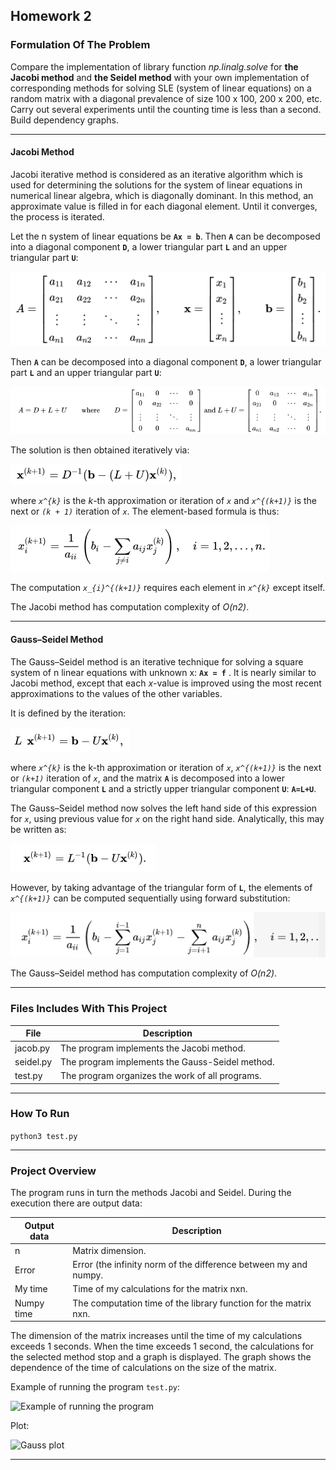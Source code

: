 ## Homework 2

### Formulation Of The Problem

Compare the implementation of library function *np.linalg.solve* for **the Jacobi method** and **the Seidel method** with your own implementation of corresponding methods for solving SLE (system of linear equations) on a random matrix with a diagonal prevalence of size 100 x 100, 200 x 200, etc. Carry out several experiments until the counting time is less than a second. Build dependency graphs. 

----------------

#### Jacobi Method

Jacobi iterative method is considered as an iterative algorithm which is used for determining the solutions for the system of linear equations in numerical linear algebra, which is diagonally dominant. In this method, an approximate value is filled in for each diagonal element. Until it converges, the process is iterated. 

Let the n system of linear equations be **`Ax = b`**. Then **`A`** can be decomposed into a diagonal component **`D`**, a lower triangular part **`L`** and an upper triangular part **`U`**:

![Equation](../pics/eq6.png)

Then **`A`** can be decomposed into a diagonal component **`D`**, a lower triangular part **`L`** and an upper triangular part **`U`**:

![Equation](../pics/eq7.png)

The solution is then obtained iteratively via:

![Equation](../pics/eq8.png)

where *`x^{k}`* is the *k*-th approximation or iteration of *`x`*  and *`x^{(k+1)}`* is the next or *`(k + 1)`* iteration of *`x`*. The element-based formula is thus:

![Equation](../pics/eq9.png)

The computation *`x_{i}^{(k+1)}`* requires each element in *`x^{k}`* except itself. 

The Jacobi method has computation complexity of *O(n2)*.

----------------

#### Gauss–Seidel Method 

The Gauss–Seidel method is an iterative technique for solving a square system of n linear equations with unknown x: **`Ax = f`** .
It is nearly similar to Jacobi method, except that each *x*-value is improved using the most recent approximations to the values of the other variables.

It is defined by the iteration: 

![Equation](../pics/eq3.jpg)

where *`x^{k}`* is the k-th approximation or iteration of *`x`*, *`x^{(k+1)}`* is the next or *`(k+1)`* iteration of *`x`*, and the matrix **`A`** is decomposed into a lower triangular component **`L`** and a strictly upper triangular component **`U`**: **`A=L+U`**.

The Gauss–Seidel method now solves the left hand side of this expression for *`x`*, using previous value for *`x`* on the right hand side. Analytically, this may be written as:

![Equation](../pics/eq4.jpg)

However, by taking advantage of the triangular form of **`L`**, the elements of *`x^{(k+1)}`* can be computed sequentially using forward substitution:

![Equation](../pics/eq5.png)

The Gauss–Seidel method has computation complexity of *O(n2)*.

----------------

### Files Includes With This Project
  File          | Description
  ------------- | -------------
  jacob.py      | The program implements the Jacobi method.
  seidel.py     | The program implements the Gauss-Seidel method.
  test.py       | The program organizes the work of all programs.

----------------

### How To Run
```python3 test.py```

----------------

### Project Overview 

The program runs in turn the methods Jacobi and Seidel. 
During the execution there are output data:

  Output data   | Description
  ------------- | -------------
  n             | Matrix dimension.
  Error         | Error (the infinity norm of the difference between my and numpy.
  My time       | Time of my calculations for the matrix nxn.
  Numpy time    | The computation time of the library function for the matrix nxn.

The dimension of the matrix increases until the time of my calculations exceeds 1 seconds. When the time exceeds 1 second, the calculations for the selected method stop and a graph is displayed. The graph shows the dependence of the time of calculations on the size of the matrix.

Example of running the program `test.py`:

 ![](../pics/ex2.png 'Example of running the program')

Plot:

 ![](./Graphs/result.jpg 'Gauss plot')

----------------
